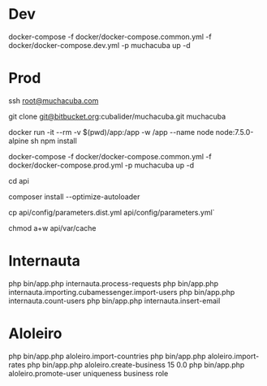 # Dev

docker-compose -f docker/docker-compose.common.yml -f docker/docker-compose.dev.yml -p muchacuba up -d

# Prod

ssh root@muchacuba.com

git clone git@bitbucket.org:cubalider/muchacuba.git muchacuba

docker run -it --rm -v $(pwd)/app:/app -w /app --name node node:7.5.0-alpine sh
npm install

docker-compose -f docker/docker-compose.common.yml -f docker/docker-compose.prod.yml -p muchacuba up -d

cd api

composer install --optimize-autoloader

cp api/config/parameters.dist.yml api/config/parameters.yml`

chmod a+w api/var/cache

# Internauta

php bin/app.php internauta.process-requests
php bin/app.php internauta.importing.cubamessenger.import-users
php bin/app.php internauta.count-users
php bin/app.php internauta.insert-email

# Aloleiro

php bin/app.php aloleiro.import-countries
php bin/app.php aloleiro.import-rates
php bin/app.php aloleiro.create-business 15 0.0
php bin/app.php aloleiro.promote-user uniqueness business role